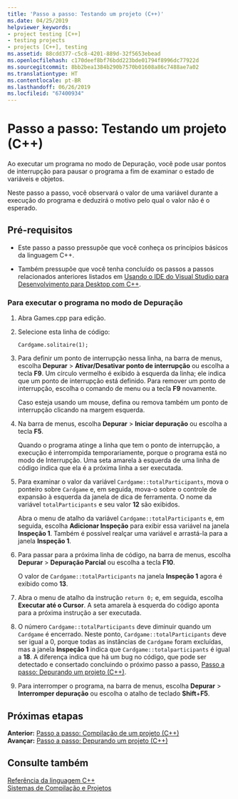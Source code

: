 ```yaml
---
title: 'Passo a passo: Testando um projeto (C++)'
ms.date: 04/25/2019
helpviewer_keywords:
- project testing [C++]
- testing projects
- projects [C++], testing
ms.assetid: 88cdd377-c5c8-4201-889d-32f5653ebead
ms.openlocfilehash: c170deef8bf76bdd223bde01794f8996dc77922d
ms.sourcegitcommit: 8bb2bea1384b290b7570b01608a86c7488ae7a02
ms.translationtype: HT
ms.contentlocale: pt-BR
ms.lasthandoff: 06/26/2019
ms.locfileid: "67400934"
---
```

# <a name="walkthrough-testing-a-project-c"></a>Passo a passo: Testando um projeto (C++)

Ao executar um programa no modo de Depuração, você pode usar pontos de interrupção para pausar o programa a fim de examinar o estado de variáveis e objetos.

Neste passo a passo, você observará o valor de uma variável durante a execução do programa e deduzirá o motivo pelo qual o valor não é o esperado.

## <a name="prerequisites"></a>Pré-requisitos

- Este passo a passo pressupõe que você conheça os princípios básicos da linguagem C++.

- Também pressupõe que você tenha concluído os passos a passos relacionados anteriores listados em [Usando o IDE do Visual Studio para Desenvolvimento para Desktop com C++](../ide/using-the-visual-studio-ide-for-cpp-desktop-development.md).

### <a name="to-run-a-program-in-debug-mode"></a>Para executar o programa no modo de Depuração

1. Abra Games.cpp para edição.

1. Selecione esta linha de código:

   `Cardgame.solitaire(1);`

1. Para definir um ponto de interrupção nessa linha, na barra de menus, escolha **Depurar** > **Ativar/Desativar ponto de interrupção** ou escolha a tecla **F9**. Um círculo vermelho é exibido à esquerda da linha; ele indica que um ponto de interrupção está definido. Para remover um ponto de interrupção, escolha o comando de menu ou a tecla **F9** novamente.

   Caso esteja usando um mouse, defina ou remova também um ponto de interrupção clicando na margem esquerda.

1. Na barra de menus, escolha **Depurar** > **Iniciar depuração** ou escolha a tecla **F5**.

   Quando o programa atinge a linha que tem o ponto de interrupção, a execução é interrompida temporariamente, porque o programa está no modo de Interrupção. Uma seta amarela à esquerda de uma linha de código indica que ela é a próxima linha a ser executada.

1. Para examinar o valor da variável `Cardgame::totalParticipants`, mova o ponteiro sobre `Cardgame` e, em seguida, mova-o sobre o controle de expansão à esquerda da janela de dica de ferramenta. O nome da variável `totalParticipants` e seu valor **12** são exibidos.

   Abra o menu de atalho da variável `Cardgame::totalParticipants` e, em seguida, escolha **Adicionar Inspeção** para exibir essa variável na janela **Inspeção 1**. Também é possível realçar uma variável e arrastá-la para a janela **Inspeção 1**.

1. Para passar para a próxima linha de código, na barra de menus, escolha **Depurar** > **Depuração Parcial** ou escolha a tecla **F10**.

   O valor de `Cardgame::totalParticipants` na janela **Inspeção 1** agora é exibido como **13**.

1. Abra o menu de atalho da instrução `return 0;` e, em seguida, escolha **Executar até o Cursor**. A seta amarela à esquerda do código aponta para a próxima instrução a ser executada.

1. O número `Cardgame::totalParticipants` deve diminuir quando um `Cardgame` é encerrado. Neste ponto, `Cardgame::totalParticipants` deve ser igual a 0, porque todas as instâncias de `Cardgame` foram excluídas, mas a janela **Inspeção 1** indica que `Cardgame::totalparticipants` é igual a **18**. A diferença indica que há um bug no código, que pode ser detectado e consertado concluindo o próximo passo a passo, [Passo a passo: Depurando um projeto (C++)](../ide/walkthrough-debugging-a-project-cpp.md).

1. Para interromper o programa, na barra de menus, escolha **Depurar** > **Interromper depuração** ou escolha o atalho de teclado **Shift**+**F5**.

## <a name="next-steps"></a>Próximas etapas

**Anterior:** [Passo a passo: Compilação de um projeto (C++)](../ide/walkthrough-building-a-project-cpp.md)<br/>
**Avançar:** [Passo a passo: Depurando um projeto (C++)](../ide/walkthrough-debugging-a-project-cpp.md)

## <a name="see-also"></a>Consulte também

[Referência da linguagem C++](../cpp/cpp-language-reference.md)<br/>
[Sistemas de Compilação e Projetos](../build/projects-and-build-systems-cpp.md)<br/>
